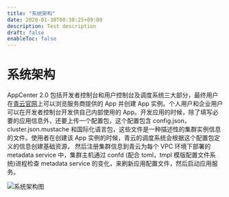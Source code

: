 ```yaml
---
title: "系统架构"
date: 2020-01-30T00:38:25+09:00
description: Test description
draft: false
enableToc: false
---
```


# 系统架构

AppCenter 2.0 包括开发者控制台和用户控制台及调度系统三大部分，最终用户在[青云官网](https://appcenter.qingcloud.com/)上可以浏览服务商提供的 App 并创建 App 实例。个人用户和企业用户可以在开发者控制台开发供自己内部使用的 App。开发应用的时候，除了填写必要的应用信息外，还要上传一个配置包，这个配置包含 config.json，cluster.json.mustache 和国际化语言包，这些文件是一种描述性的集群实例信息的文件。使用者在创建该 App 实例的时候，青云的调度系统会根据这个配置包定义的信息创建基础资源，
然后注册集群信息到青云为每个 VPC 环境下部署的 metadata service 中，集群主机通过 confd (配合 toml，tmpl 模版配置文件系统)进程检查 metadata service 的变化，来刷新应用配置文件，然后启动应用服务。 

![系统架构图](../images/architecture.png)